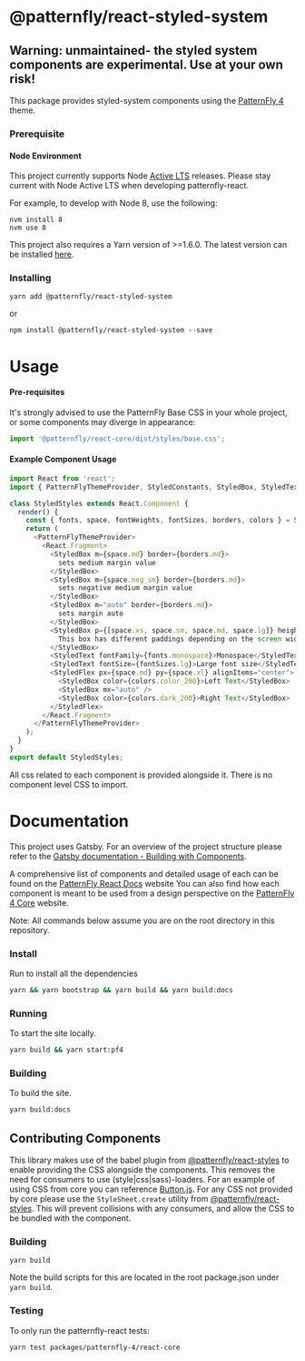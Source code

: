 # @patternfly/react-styled-system

## Warning: unmaintained- the styled system components are experimental. Use at your own risk!

This package provides styled-system components using the [PatternFly 4][patternfly-4] theme.

### Prerequisite

#### Node Environment

This project currently supports Node [Active LTS](https://github.com/nodejs/Release#release-schedule) releases. Please stay current with Node Active LTS when developing patternfly-react.

For example, to develop with Node 8, use the following:

```
nvm install 8
nvm use 8
```

This project also requires a Yarn version of >=1.6.0. The latest version can be installed [here](https://yarnpkg.com/).

### Installing

```
yarn add @patternfly/react-styled-system
```

or

```
npm install @patternfly/react-styled-system --save
```

# Usage

#### Pre-requisites

It's strongly advised to use the PatternFly Base CSS in your whole project, or some components may diverge in appearance:

```javascript
import '@patternfly/react-core/dist/styles/base.css';
```

#### Example Component Usage

```javascript
import React from 'react';
import { PatternFlyThemeProvider, StyledConstants, StyledBox, StyledText } from '@patternfly/react-styled-system';

class StyledStyles extends React.Component {
  render() {
    const { fonts, space, fontWeights, fontSizes, borders, colors } = StyledConstants;
    return (
      <PatternFlyThemeProvider>
        <React.Fragment>
          <StyledBox m={space.md} border={borders.md}>
            sets medium margin value
          </StyledBox>
          <StyledBox m={space.neg_sm} border={borders.md}>
            sets negative medium margin value
          </StyledBox>
          <StyledBox m="auto" border={borders.md}>
            sets margin auto
          </StyledBox>
          <StyledBox p={[space.xs, space.sm, space.md, space.lg]} height={50} border={borders.md}>
            This box has different paddings depending on the screen width
          </StyledBox>
          <StyledText fontFamily={fonts.monospace}>Monospace</StyledText>
          <StyledText fontSize={fontSizes.lg}>Large font size</StyledText>
          <StyledFlex px={space.md} py={space.xl} alignItems="center">
            <StyledBox color={colors.color_200}>Left Text</StyledBox>
            <StyledBox mx="auto" />
            <StyledBox color={colors.dark_200}>Right Text</StyledBox>
          </StyledFlex>
        </React.Fragment>
      </PatternFlyThemeProvider>
    );
  }
}
export default StyledStyles;
```

All css related to each component is provided alongside it. There is no component level CSS to import.

# Documentation

This project uses Gatsby. For an overview of the project structure please refer to the [Gatsby documentation - Building with Components](https://www.gatsbyjs.org/docs/building-with-components/).

A comprehensive list of components and detailed usage of each can be found on the [PatternFly React Docs][docs] website
You can also find how each component is meant to be used from a design perspective on the [PatternFly 4 Core][patternfly-4] website.

Note: All commands below assume you are on the root directory in this repository.

### Install

Run to install all the dependencies

```sh
yarn && yarn bootstrap && yarn build && yarn build:docs
```

### Running

To start the site locally.

```sh
yarn build && yarn start:pf4
```

### Building

To build the site.

```sh
yarn build:docs
```

## Contributing Components

This library makes use of the babel plugin from [@patternfly/react-styles](../react-styles/README.md) to enable providing the CSS alongside the components. This removes the need for consumers to use (style|css|sass)-loaders. For an example of using CSS from core you can reference [Button.js](./src/components/Button/Button.js). For any CSS not provided by core please use the `StyleSheet.create` utility from [@patternfly/react-styles](../react-styles/README.md). This will prevent collisions with any consumers, and allow the CSS to be bundled with the component.

### Building

```
yarn build
```

Note the build scripts for this are located in the root package.json under `yarn build`.

### Testing

To only run the patternfly-react tests:

```
yarn test packages/patternfly-4/react-core
```

[patternfly-4]: https://github.com/patternfly/patternfly-next
[docs]: https://patternfly-react.surge.sh/patternfly-4
